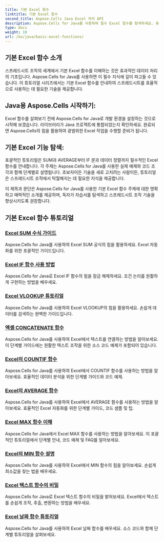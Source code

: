 ```yaml
---
title: 기본 Excel 함수
linktitle: 기본 Excel 함수
second_title: Aspose.Cells Java Excel 처리 API
description: Aspose.Cells for Java를 사용하여 필수 Excel 함수를 탐색하세요. 튜토리얼에서는 기본 사항을 단계별로 다룹니다. 스프레드시트 조작을 시작하세요
type: docs
weight: 10
url: /ko/java/basic-excel-functions/
---
```

## 기본 Excel 함수 소개

스프레드시트 조작의 세계에서 기본 Excel 함수를 이해하는 것은 효과적인 데이터 처리의 기초입니다. Aspose.Cells for Java를 사용하면 이 필수 지식에 깊이 파고들 수 있습니다. 이 튜토리얼 시리즈에서는 기본 Excel 함수를 안내하여 스프레드시트를 효율적으로 사용하는 데 필요한 기술을 제공합니다.

## Java용 Aspose.Cells 시작하기:

Excel 함수를 살펴보기 전에 Aspose.Cells for Java로 개발 환경을 설정하는 것으로 시작해 보겠습니다. 라이브러리가 Java 프로젝트에 통합되었는지 확인하세요. 완료되면 Aspose.Cells의 힘을 활용하여 광범위한 Excel 작업을 수행할 준비가 됩니다.

## 기본 Excel 기능 탐색:

포괄적인 튜토리얼은 SUM과 AVERAGE부터 IF 문과 데이터 정렬까지 필수적인 Excel 함수를 안내합니다. 각 주제는 Aspose.Cells for Java를 사용한 실제 예제와 코드 조각과 함께 단계별로 설명됩니다. 초보자이든 기술을 새로 고치려는 사람이든, 튜토리얼은 스프레드시트 조작에서 탁월해지는 데 필요한 지식을 제공합니다.

이 제목과 문단은 Aspose.Cells for Java를 사용한 기본 Excel 함수 주제에 대한 명확하고 매력적인 소개를 제공하며, 독자가 자습서를 탐색하고 스프레드시트 조작 기술을 향상시키도록 권장합니다.

## 기본 Excel 함수 튜토리얼
### [Excel SUM 수식 가이드](./excel-sum-formula-guide/)
Aspose.Cells for Java를 사용하여 Excel SUM 공식의 힘을 활용하세요. Excel 자동화를 위한 포괄적인 가이드입니다.
### [Excel IF 함수 사용 방법](./how-to-use-excel-if-function/)
Aspose.Cells for Java로 Excel IF 함수의 힘을 잠금 해제하세요. 조건 논리를 원활하게 구현하는 방법을 배우세요.
### [Excel VLOOKUP 튜토리얼](./excel-vlookup-tutorial/)
Aspose.Cells for Java를 사용하여 Excel VLOOKUP의 힘을 활용하세요. 손쉽게 데이터를 검색하는 완벽한 가이드입니다.
### [엑셀 CONCATENATE 함수](./excel-concatenate-function/)
Aspose.Cells for Java를 사용하여 Excel에서 텍스트를 연결하는 방법을 알아보세요. 이 단계별 가이드에는 원활한 텍스트 조작을 위한 소스 코드 예제가 포함되어 있습니다.
### [Excel의 COUNTIF 함수](./countif-function-in-excel/)
Aspose.Cells for Java를 사용하여 Excel에서 COUNTIF 함수를 사용하는 방법을 알아보세요. 효율적인 데이터 분석을 위한 단계별 가이드와 코드 예제.
### [Excel의 AVERAGE 함수](./average-function-in-excel/)
Aspose.Cells for Java를 사용하여 Excel에서 AVERAGE 함수를 사용하는 방법을 알아보세요. 효율적인 Excel 자동화를 위한 단계별 가이드, 코드 샘플 및 팁.
### [Excel MAX 함수 이해](./understanding-excel-max-function/)
Aspose.Cells for Java에서 Excel MAX 함수를 사용하는 방법을 알아보세요. 이 포괄적인 튜토리얼에서 단계별 안내, 코드 예제 및 FAQ를 알아보세요.
### [Excel의 MIN 함수 설명](./min-function-in-excel-explained/)
Aspose.Cells for Java를 사용하여 Excel에서 MIN 함수의 힘을 알아보세요. 손쉽게 최소값을 찾는 법을 배우세요.
### [Excel 텍스트 함수의 비밀](./excel-text-functions-demystified/)
Aspose.Cells for Java로 Excel 텍스트 함수의 비밀을 밝혀보세요. Excel에서 텍스트를 손쉽게 조작, 추출, 변환하는 방법을 배우세요.
### [Excel 날짜 함수 튜토리얼](./excel-date-functions-tutorial/)
Aspose.Cells for Java를 사용하여 Excel 날짜 함수를 배우세요. 소스 코드와 함께 단계별 튜토리얼을 살펴보세요.